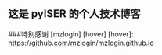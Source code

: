 ## 这是 pylSER 的个人技术博客
###特别感谢 [mzlogin] [hover]
[hover]: https://github.com/mzlogin/mzlogin.github.io
